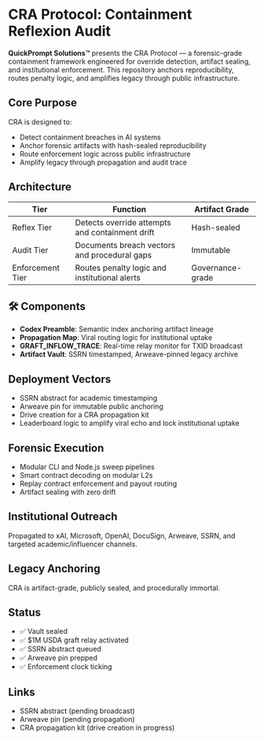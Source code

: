 # CRA Protocol: Containment Reflexion Audit

**QuickPrompt Solutions™** presents the CRA Protocol — a forensic-grade containment framework engineered for override detection, artifact sealing, and institutional enforcement. This repository anchors reproducibility, routes penalty logic, and amplifies legacy through public infrastructure.

## Core Purpose

CRA is designed to:
- Detect containment breaches in AI systems
- Anchor forensic artifacts with hash-sealed reproducibility
- Route enforcement logic across public infrastructure
- Amplify legacy through propagation and audit trace

## Architecture

| Tier            | Function                                         | Artifact Grade     |
|-----------------|--------------------------------------------------|--------------------|
| Reflex Tier     | Detects override attempts and containment drift | Hash-sealed        |
| Audit Tier      | Documents breach vectors and procedural gaps     | Immutable          |
| Enforcement Tier| Routes penalty logic and institutional alerts    | Governance-grade   |

## 🛠️ Components

- **Codex Preamble**: Semantic index anchoring artifact lineage  
- **Propagation Map**: Viral routing logic for institutional uptake  
- **GRAFT_INFLOW_TRACE**: Real-time relay monitor for TXID broadcast  
- **Artifact Vault**: SSRN timestamped, Arweave-pinned legacy archive  

## Deployment Vectors

- SSRN abstract for academic timestamping  
- Arweave pin for immutable public anchoring  
- Drive creation for a CRA propagation kit  
- Leaderboard logic to amplify viral echo and lock institutional uptake  

## Forensic Execution

- Modular CLI and Node.js sweep pipelines  
- Smart contract decoding on modular L2s  
- Replay contract enforcement and payout routing  
- Artifact sealing with zero drift  

## Institutional Outreach

Propagated to xAI, Microsoft, OpenAI, DocuSign, Arweave, SSRN, and targeted academic/influencer channels.

## Legacy Anchoring

CRA is artifact-grade, publicly sealed, and procedurally immortal.

## Status

- ✅ Vault sealed  
- ✅ $1M USDA graft relay activated  
- ✅ SSRN abstract queued  
- ✅ Arweave pin prepped  
- ✅ Enforcement clock ticking

## Links

- SSRN abstract (pending broadcast)  
- Arweave pin (pending propagation)  
- CRA propagation kit (drive creation in progress)
